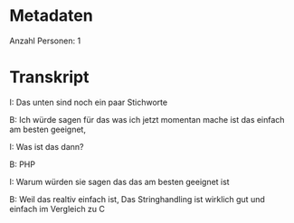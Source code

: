 # Metadaten
Anzahl Personen: 1

# Transkript


I: Das unten sind noch ein paar Stichworte

B: Ich würde sagen für das was ich jetzt momentan mache ist das einfach am besten geeignet, 

I: Was ist das dann?

B: PHP

I: Warum würden sie sagen das das am besten geeignet ist

B: Weil das realtiv einfach ist, Das Stringhandling ist wirklich gut und einfach im Vergleich zu C
